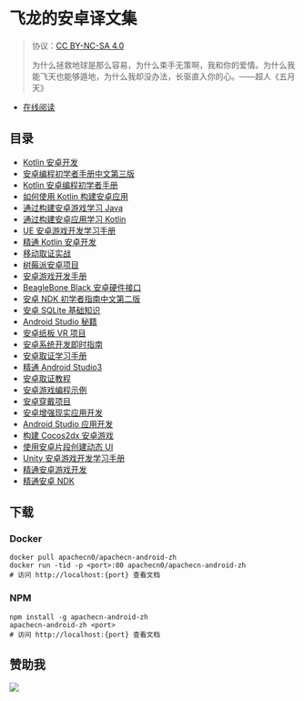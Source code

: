 # 飞龙的安卓译文集

> 协议：[CC BY-NC-SA 4.0](http://creativecommons.org/licenses/by-nc-sa/4.0/)
> 
> 为什么拯救地球是那么容易，为什么束手无策啊，我和你的爱情。为什么我能飞天也能够遁地，为什么我却没办法，长驱直入你的心。——超人《五月天》

* [在线阅读](https://android.apachecn.org)
## 目录

+   [Kotlin 安卓开发](docs/andr-dev-kt/SUMMARY.md)
+   [安卓编程初学者手册中文第三版](docs/andr-prog-begin-3e/SUMMARY.md)
+   [Kotlin 安卓编程初学者手册](docs/andr-prog-kt-begin/SUMMARY.md)
+   [如何使用 Kotlin 构建安卓应用](docs/howto-build-andr-app-kt/SUMMARY.md)
+   [通过构建安卓游戏学习 Java](docs/learn-java-build-andr-game/SUMMARY.md)
+   [通过构建安卓应用学习 Kotlin](docs/learn-kt-build-andr-app/SUMMARY.md)
+   [UE 安卓游戏开发学习手册](docs/learn-ue-andr-game-dev/SUMMARY.md)
+   [精通 Kotlin 安卓开发](docs/master-andr-dev-kt/SUMMARY.md)
+   [移动取证实战](docs/prac-mobi-forensics/SUMMARY.md)
+   [树莓派安卓项目](docs/respi-andr-proj/SUMMARY.md)
+   [安卓游戏开发手册](docs/andr-game-dev-hb/SUMMARY.md)
+   [BeagleBone Black 安卓硬件接口](docs/andr-hard-interf-beaglebone-black/SUMMARY.md)
+   [安卓 NDK 初学者指南中文第二版](docs/andr-ndk-begin-guide-2e/SUMMARY.md)
+   [安卓 SQLite 基础知识](docs/andr-sqlite-essense/SUMMARY.md)
+   [Android Studio 秘籍](docs/as-cb/SUMMARY.md)
+   [安卓纸板 VR 项目](docs/cardboard-vr-proj-andr/SUMMARY.md)
+   [安卓系统开发即时指南](docs/ins-andr-sys-dev-howto/SUMMARY.md)
+   [安卓取证学习手册](docs/learn-andr-forensics/SUMMARY.md)
+   [精通 Android Studio3](docs/master-as3/SUMMARY.md)
+   [安卓取证教程](docs/andr-forensics/SUMMARY.md)
+   [安卓游戏编程示例](docs/andr-game-prog-exam/SUMMARY.md)
+   [安卓穿戴项目](docs/andr-wear-proj/SUMMARY.md)
+   [安卓增强现实应用开发](docs/ar-andr-app-dev/SUMMARY.md)
+   [Android Studio 应用开发](docs/as-app-dev/SUMMARY.md)
+   [构建 Cocos2dx 安卓游戏](docs/build-andr-game-c2dx/SUMMARY.md)
+   [使用安卓片段创建动态 UI](docs/create-dyna-ui-andr-frag/SUMMARY.md)
+   [Unity 安卓游戏开发学习手册](docs/learn-unity-andr-game-dev/SUMMARY.md)
+   [精通安卓游戏开发](docs/master-andr-game-dev/SUMMARY.md)
+   [精通安卓 NDK](docs/master-andr-ndk/SUMMARY.md)

## 下载

### Docker

```
docker pull apachecn0/apachecn-android-zh
docker run -tid -p <port>:80 apachecn0/apachecn-android-zh
# 访问 http://localhost:{port} 查看文档
```

### NPM

```
npm install -g apachecn-android-zh
apachecn-android-zh <port>
# 访问 http://localhost:{port} 查看文档
```

## 赞助我

![](https://img-blog.csdnimg.cn/20200112005920729.png)
